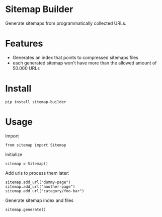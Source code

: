 # Sitemap Builder

Generate sitemaps from programmatically collected URLs.

# Features

- Generates an index that points to compressed sitemaps files
- each generated sitemap won't have more than the allowed amount of
  50.000 URLs

# Install

~~~
pip install sitemap-builder
~~~

# Usage

Import 

~~~
from sitemap import Sitemap
~~~

Initialize

~~~
sitemap = Sitemap()
~~~

Add urls to process them later:

~~~
sitemap.add_url("dummy-page")
sitemap.add_url("another-page")
sitemap.add_url("category/foo-bar")
~~~

Generate sitemap index and files

~~~
sitemap.generate()
~~~
